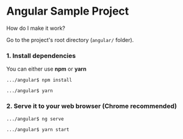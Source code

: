 # Angular Sample Project

How do I make it work?

Go to the project's root directory (`angular/` folder).

### 1. Install dependencies
You can either use **npm** or **yarn**

```
.../angular$ npm install
```
```
.../angular$ yarn
```

### 2. Serve it to your web browser (Chrome recommended)

```
.../angular$ ng serve
```
```
.../angular$ yarn start
```